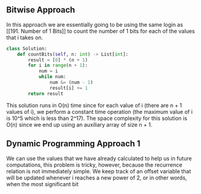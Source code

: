 ## Bitwise Approach
In this approach we are essentially going to be using the same login as [[191. Number of 1 Bits]] to count the number of 1 bits for each of the values that i takes on.
``` python
class Solution:
    def countBits(self, n: int) -> List[int]:
        result = [0] * (n + 1)
        for i in range(n + 1):
            num = i
            while num:
                num &= (num - 1)
                result[i] += 1
        return result
```
This solution runs in O(n) time since for each value of i (there are n + 1 values of i), we perform a constant time operation (the maximum value of i is 10^5 which is less than 2^17). The space complexity for this solution is O(n) since we end up using an auxiliary array of size n + 1.
## Dynamic Programming Approach 1
We can use the values that we have already calculated to help us in future computations, this problem is tricky, however, because the recurrence relation is not immediately simple. We keep track of an offset variable that will be updated whenever i reaches a new power of 2, or in other words, when the most significant bit 